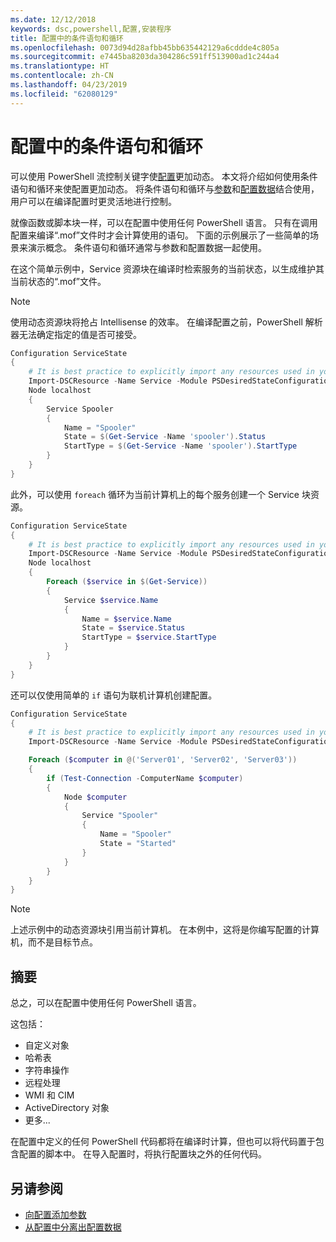 ```yaml
---
ms.date: 12/12/2018
keywords: dsc,powershell,配置,安装程序
title: 配置中的条件语句和循环
ms.openlocfilehash: 0073d94d28afbb45bb635442129a6cddde4c805a
ms.sourcegitcommit: e7445ba8203da304286c591ff513900ad1c244a4
ms.translationtype: HT
ms.contentlocale: zh-CN
ms.lasthandoff: 04/23/2019
ms.locfileid: "62080129"
---
```

# <a name="conditional-statements-and-loops-in-configurations"></a>配置中的条件语句和循环

可以使用 PowerShell 流控制关键字使[配置](configurations.md)更加动态。 本文将介绍如何使用条件语句和循环来使配置更加动态。 将条件语句和循环与[参数](add-parameters-to-a-configuration.md)和[配置数据](configData.md)结合使用，用户可以在编译配置时更灵活地进行控制。

就像函数或脚本块一样，可以在配置中使用任何 PowerShell 语言。 只有在调用配置来编译“.mof”文件时才会计算使用的语句。 下面的示例展示了一些简单的场景来演示概念。 条件语句和循环通常与参数和配置数据一起使用。

在这个简单示例中，Service 资源块在编译时检索服务的当前状态，以生成维护其当前状态的“.mof”文件。

> [!NOTE]
> 使用动态资源块将抢占 Intellisense 的效率。 在编译配置之前，PowerShell 解析器无法确定指定的值是否可接受。

```powershell
Configuration ServiceState
{
    # It is best practice to explicitly import any resources used in your Configurations.
    Import-DSCResource -Name Service -Module PSDesiredStateConfiguration
    Node localhost
    {
        Service Spooler
        {
            Name = "Spooler"
            State = $(Get-Service -Name 'spooler').Status
            StartType = $(Get-Service -Name 'spooler').StartType
        }
    }
}
```

此外，可以使用 `foreach` 循环为当前计算机上的每个服务创建一个 Service 块资源。

```powershell
Configuration ServiceState
{
    # It is best practice to explicitly import any resources used in your Configurations.
    Import-DSCResource -Name Service -Module PSDesiredStateConfiguration
    Node localhost
    {
        Foreach ($service in $(Get-Service))
        {
            Service $service.Name
            {
                Name = $service.Name
                State = $service.Status
                StartType = $service.StartType
            }
        }
    }
}
```

还可以仅使用简单的 `if` 语句为联机计算机创建配置。

```powershell
Configuration ServiceState
{
    # It is best practice to explicitly import any resources used in your Configurations.
    Import-DSCResource -Name Service -Module PSDesiredStateConfiguration

    Foreach ($computer in @('Server01', 'Server02', 'Server03'))
    {
        if (Test-Connection -ComputerName $computer)
        {
            Node $computer
            {
                Service "Spooler"
                {
                    Name = "Spooler"
                    State = "Started"
                }
            }
        }
    }
}
```

> [!NOTE]
> 上述示例中的动态资源块引用当前计算机。 在本例中，这将是你编写配置的计算机，而不是目标节点。

<!---
Mention Get-DSCConfigurationFromSystem
-->

## <a name="summary"></a>摘要

总之，可以在配置中使用任何 PowerShell 语言。

这包括：

- 自定义对象
- 哈希表
- 字符串操作
- 远程处理
- WMI 和 CIM
- ActiveDirectory 对象
- 更多...

在配置中定义的任何 PowerShell 代码都将在编译时计算，但也可以将代码置于包含配置的脚本中。 在导入配置时，将执行配置块之外的任何代码。

## <a name="see-also"></a>另请参阅

- [向配置添加参数](add-parameters-to-a-configuration.md)
- [从配置中分离出配置数据](configData.md)
